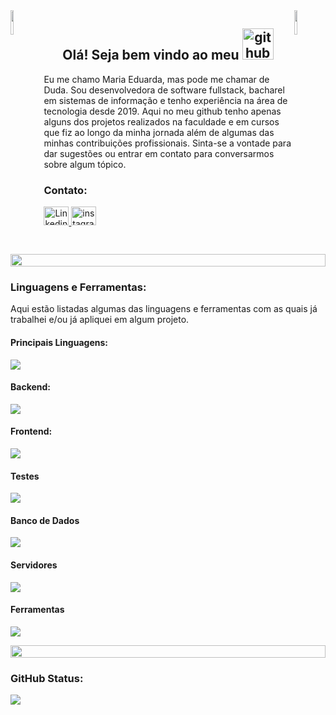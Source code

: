 <!-- https://www.webfx.com/tools/emoji-cheat-sheet/ -->

<img align="left" src="https://user-images.githubusercontent.com/65187002/144930161-2f783401-8d27-4fdf-a2f7-cc0ba32f1f1f.gif" width="10%" style="display:inline;filter: grayscale(50%)" />
<img align="right" src="https://user-images.githubusercontent.com/65187002/144930161-2f783401-8d27-4fdf-a2f7-cc0ba32f1f1f.gif" width="10%" style="display:inline;filter: grayscale(50%)" />

<h2 align="center">
  Olá! Seja bem vindo ao meu
  <img src="https://techstack-generator.vercel.app/github-icon.svg" alt="github" width="50" height="50" />
</h2>

<p align="left">
  Eu me chamo Maria Eduarda, mas pode me chamar de Duda.
  Sou desenvolvedora de software fullstack, bacharel em sistemas de informação e tenho experiência na área de tecnologia desde 2019. Aqui no meu github tenho apenas alguns dos projetos realizados na faculdade e em cursos que fiz ao longo da minha jornada além de algumas das minhas contribuições profissionais. Sinta-se a vontade para dar sugestões ou entrar em contato para conversarmos sobre algum tópico.
</p>

<h3 align="left">Contato:</h3>

<p align="left">
  <a href="https://linkedin.com/in/maria-eduarda-neves-correia" target="blank">
    <img src="https://raw.githubusercontent.com/rahuldkjain/github-profile-readme-generator/master/src/images/icons/Social/linked-in-alt.svg" alt="Linkedin Maria Eduarda Neves Correia" height="30" width="40" />
  </a>
  <a href="https://instagram.com/maria.eduardanc" target="blank">
    <img src="https://raw.githubusercontent.com/rahuldkjain/github-profile-readme-generator/master/src/images/icons/Social/instagram.svg" alt="instagram maria.eduardanc" height="30" width="40" />
  </a>
</p>

<img src="https://i.imgur.com/dBaSKWF.gif" height="20" width="100%">

<h3>Linguagens e Ferramentas:</h3>

<p>Aqui estão listadas algumas das linguagens e ferramentas com as quais já trabalhei e/ou já apliquei em algum projeto.</p>

<h4>Principais Linguagens:</h4>

<p align="left">
  <a href="https://skillicons.dev">
    <img src="https://skillicons.dev/icons?i=ts,js,py" />
  </a>
</p>

<h4>Backend:</h4>
<p align="left">
  <a href="https://skillicons.dev">
    <img src="https://skillicons.dev/icons?i=express,nodejs,php,laravel,django,nestjs" />
  </a>
</p>

<h4>Frontend:</h4>
<p align="left">
  <a href="https://skillicons.dev">
    <img src="https://skillicons.dev/icons?i=vue,vuetify,nuxtjs,pinia,html,css,less,sass,bootstrap,tailwind&perline=6" />
  </a>
</p>

<h4>Testes</h4>
<p align="left">
  <a href="https://skillicons.dev">
    <img src="https://skillicons.dev/icons?i=cypress,jest" />
  </a>
</p>

<h4>Banco de Dados</h4>
<p align="left">
  <a href="https://skillicons.dev">
    <img src="https://skillicons.dev/icons?i=mongodb,mysql,postgresql,sqlite" />
  </a>
</p>

<h4>Servidores</h4>
<p align="left">
  <a href="https://skillicons.dev">
    <img src="https://skillicons.dev/icons?i=aws,gcp,firebase" />
  </a>
</p>

<h4>Ferramentas</h4>
<p align="left">
  <a href="https://skillicons.dev">
    <img src="https://skillicons.dev/icons?i=git,github,gitlab,bitbucket,githubactions,apple,linux,windows,docker,elasticsearch,vscode,postman,npm,yarn,latex,notion,figma,discord&perline=6" />
  </a>
</p>

<img src="https://i.imgur.com/dBaSKWF.gif" height="20" width="100%">

<h3>GitHub Status:</h3>

<img src="https://streak-stats.demolab.com?user=mariaaenc&theme=calm&locale=pt_BR&card_width=350&hide_current_streak=true&hide_longest_streak=true" />

<!-- Não está buscando contribuições privadas 🥲 -->
<!-- ![Supun's GitHub stats](https://github-readme-stats.vercel.app/api?username=mariaaenc&theme=calm) -->
<!-- [![GitHub Streak](https://streak-stats.demolab.com?user=mariaaenc&theme=calm&locale=pt_BR)](https://git.io/streak-stats) -->